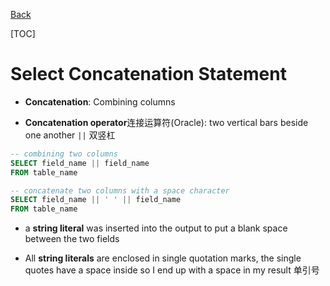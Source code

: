[Back](../index.md)

[TOC]

# Select Concatenation Statement

- **Concatenation**: Combining columns 

- **Concatenation operator**连接运算符(Oracle): two vertical bars beside one another `||` 双竖杠

```SQL
-- combining two columns
SELECT field_name || field_name
FROM table_name

-- concatenate two columns with a space character
SELECT field_name || ' ' || field_name
FROM table_name

```

- a **string literal** was inserted into the output to put a blank space between the two fields

- All **string literals** are enclosed in single quotation marks, the single quotes have a space inside so I end up with a space in my result 单引号
